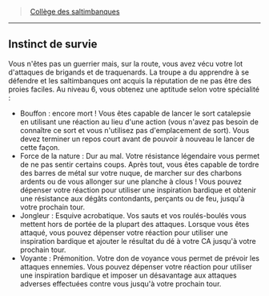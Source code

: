 ﻿---
!GenericItem
Id: bard_acrobats_hd.md#instinct-de-survie
ParentLink: bard_acrobats_hd.md#collège-des-saltimbanques
Name: Instinct de survie
ParentName: Collège des saltimbanques
NameLevel: 2
Attributes:
  Name: Instinct de survie
  Markdown: >+
    ## <!--Name-->Instinct de survie<!--/Name-->


    Vous n'êtes pas un guerrier mais, sur la route, vous avez vécu votre lot d'attaques de brigands et de traquenards. La troupe a du apprendre à se défendre et les saltimbanques ont acquis la réputation de ne pas être des proies faciles. Au niveau 6, vous obtenez une aptitude selon votre spécialité :


    * Bouffon : encore mort ! Vous êtes capable de lancer le sort catalepsie en utilisant une réaction au lieu d'une action (vous n'avez pas besoin de connaître ce sort et vous n'utilisez pas d'emplacement de sort). Vous devez terminer un repos court avant de pouvoir à nouveau le lancer de cette façon.

    * Force de la nature : Dur au mal. Votre résistance légendaire vous permet de ne pas sentir certains coups. Après tout, vous êtes capable de tordre des barres de métal sur votre nuque, de marcher sur des charbons ardents ou de vous allonger sur une planche à clous ! Vous pouvez dépenser votre réaction pour utiliser une inspiration bardique et obtenir une résistance aux dégâts contondants, perçants ou de feu, jusqu'à votre prochain tour.

    * Jongleur : Esquive acrobatique. Vos sauts et vos roulés-boulés vous mettent hors de portée de la plupart des attaques. Lorsque vous êtes attaqué, vous pouvez dépenser votre réaction pour utiliser une inspiration bardique et ajouter le résultat du dé à votre CA jusqu'à votre prochain tour.

    * Voyante : Prémonition. Votre don de voyance vous permet de prévoir les attaques ennemies. Vous pouvez dépenser votre réaction pour utiliser une inspiration bardique et imposer un désavantage aux attaques adverses effectuées contre vous jusqu'à votre prochain tour.

AttributesDictionary: >+
  Name: Instinct de survie

  Markdown: >+

    ## <!--Name-->Instinct de survie<!--/Name-->





    Vous n'êtes pas un guerrier mais, sur la route, vous avez vécu votre lot d'attaques de brigands et de traquenards. La troupe a du apprendre à se défendre et les saltimbanques ont acquis la réputation de ne pas être des proies faciles. Au niveau 6, vous obtenez une aptitude selon votre spécialité :





    * Bouffon : encore mort ! Vous êtes capable de lancer le sort catalepsie en utilisant une réaction au lieu d'une action (vous n'avez pas besoin de connaître ce sort et vous n'utilisez pas d'emplacement de sort). Vous devez terminer un repos court avant de pouvoir à nouveau le lancer de cette façon.



    * Force de la nature : Dur au mal. Votre résistance légendaire vous permet de ne pas sentir certains coups. Après tout, vous êtes capable de tordre des barres de métal sur votre nuque, de marcher sur des charbons ardents ou de vous allonger sur une planche à clous ! Vous pouvez dépenser votre réaction pour utiliser une inspiration bardique et obtenir une résistance aux dégâts contondants, perçants ou de feu, jusqu'à votre prochain tour.



    * Jongleur : Esquive acrobatique. Vos sauts et vos roulés-boulés vous mettent hors de portée de la plupart des attaques. Lorsque vous êtes attaqué, vous pouvez dépenser votre réaction pour utiliser une inspiration bardique et ajouter le résultat du dé à votre CA jusqu'à votre prochain tour.



    * Voyante : Prémonition. Votre don de voyance vous permet de prévoir les attaques ennemies. Vous pouvez dépenser votre réaction pour utiliser une inspiration bardique et imposer un désavantage aux attaques adverses effectuées contre vous jusqu'à votre prochain tour.



---
> [Collège des saltimbanques](hd_bard_acrobats.md)

---

## Instinct de survie

Vous n'êtes pas un guerrier mais, sur la route, vous avez vécu votre lot d'attaques de brigands et de traquenards. La troupe a du apprendre à se défendre et les saltimbanques ont acquis la réputation de ne pas être des proies faciles. Au niveau 6, vous obtenez une aptitude selon votre spécialité :

* Bouffon : encore mort ! Vous êtes capable de lancer le sort catalepsie en utilisant une réaction au lieu d'une action (vous n'avez pas besoin de connaître ce sort et vous n'utilisez pas d'emplacement de sort). Vous devez terminer un repos court avant de pouvoir à nouveau le lancer de cette façon.
* Force de la nature : Dur au mal. Votre résistance légendaire vous permet de ne pas sentir certains coups. Après tout, vous êtes capable de tordre des barres de métal sur votre nuque, de marcher sur des charbons ardents ou de vous allonger sur une planche à clous ! Vous pouvez dépenser votre réaction pour utiliser une inspiration bardique et obtenir une résistance aux dégâts contondants, perçants ou de feu, jusqu'à votre prochain tour.
* Jongleur : Esquive acrobatique. Vos sauts et vos roulés-boulés vous mettent hors de portée de la plupart des attaques. Lorsque vous êtes attaqué, vous pouvez dépenser votre réaction pour utiliser une inspiration bardique et ajouter le résultat du dé à votre CA jusqu'à votre prochain tour.
* Voyante : Prémonition. Votre don de voyance vous permet de prévoir les attaques ennemies. Vous pouvez dépenser votre réaction pour utiliser une inspiration bardique et imposer un désavantage aux attaques adverses effectuées contre vous jusqu'à votre prochain tour.

